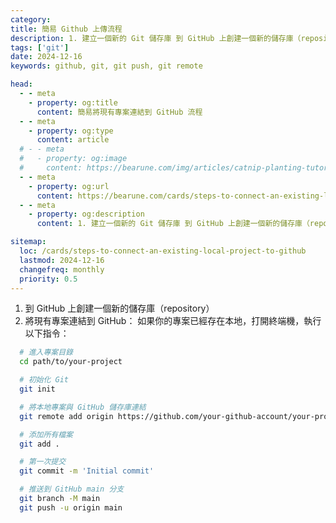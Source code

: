 ```yaml
---
category: 
title: 簡易 Github 上傳流程
description: 1. 建立一個新的 Git 儲存庫 到 GitHub 上創建一個新的儲存庫（repository） 2. 將現有專案連結到 GitHub： 如果你的專案已經存在本地，打開終端機，執行以下指令
tags: ['git']
date: 2024-12-16
keywords: github, git, git push, git remote

head:
  - - meta
    - property: og:title
      content: 簡易將現有專案連結到 GitHub 流程
  - - meta
    - property: og:type
      content: article
  # - - meta
  #   - property: og:image
  #     content: https://bearune.com/img/articles/catnip-planting-tutorial/貓草.webp
  - - meta
    - property: og:url
      content: https://bearune.com/cards/steps-to-connect-an-existing-local-project-to-github
  - - meta
    - property: og:description
      content: 1. 建立一個新的 Git 儲存庫 到 GitHub 上創建一個新的儲存庫（repository） 2. 將現有專案連結到 GitHub： 如果你的專案已經存在本地，打開終端機，執行以下指令：

sitemap:
  loc: /cards/steps-to-connect-an-existing-local-project-to-github
  lastmod: 2024-12-16
  changefreq: monthly
  priority: 0.5
---
```


1. 到 GitHub 上創建一個新的儲存庫（repository）
2. 將現有專案連結到 GitHub： 如果你的專案已經存在本地，打開終端機，執行以下指令：
```bash
  # 進入專案目錄
  cd path/to/your-project

  # 初始化 Git
  git init

  # 將本地專案與 GitHub 儲存庫連結
  git remote add origin https://github.com/your-github-account/your-project.git

  # 添加所有檔案
  git add .

  # 第一次提交
  git commit -m 'Initial commit'

  # 推送到 GitHub main 分支
  git branch -M main
  git push -u origin main
```